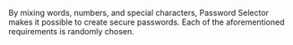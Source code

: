 By mixing words, numbers, and special characters, Password Selector makes it possible to create secure passwords. Each of the aforementioned requirements is randomly chosen.
